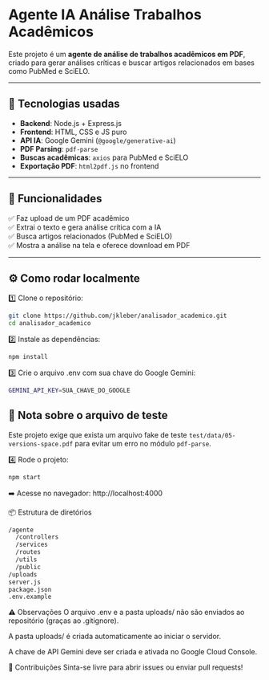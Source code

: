# Agente IA Análise Trabalhos Acadêmicos

Este projeto é um **agente de análise de trabalhos acadêmicos em PDF**, criado para gerar análises críticas e buscar artigos relacionados em bases como PubMed e SciELO.

---

## 🚀 Tecnologias usadas

- **Backend**: Node.js + Express.js
- **Frontend**: HTML, CSS e JS puro
- **API IA**: Google Gemini (`@google/generative-ai`)
- **PDF Parsing**: `pdf-parse`
- **Buscas acadêmicas**: `axios` para PubMed e SciELO
- **Exportação PDF**: `html2pdf.js` no frontend

---

## 📝 Funcionalidades

✅ Faz upload de um PDF acadêmico  
✅ Extrai o texto e gera análise crítica com a IA  
✅ Busca artigos relacionados (PubMed e SciELO)  
✅ Mostra a análise na tela e oferece download em PDF

---

## ⚙️ Como rodar localmente

1️⃣ Clone o repositório:
```bash
git clone https://github.com/jkleber/analisador_academico.git
cd analisador_academico
```

2️⃣ Instale as dependências:
```bash
npm install
```

3️⃣ Crie o arquivo .env com sua chave do Google Gemini:
```bash
GEMINI_API_KEY=SUA_CHAVE_DO_GOOGLE
```

## 📝 Nota sobre o arquivo de teste
Este projeto exige que exista um arquivo fake de teste `test/data/05-versions-space.pdf` para evitar um erro no módulo `pdf-parse`.

4️⃣ Rode o projeto:
```bash
npm start
```

➡️ Acesse no navegador: http://localhost:4000

📦 Estrutura de diretórios
```bash
/agente
  /controllers
  /services
  /routes
  /utils
  /public
/uploads
server.js
package.json
.env.example
```

⚠️ Observações
O arquivo .env e a pasta uploads/ não são enviados ao repositório (graças ao .gitignore).

A pasta uploads/ é criada automaticamente ao iniciar o servidor.

A chave de API Gemini deve ser criada e ativada no Google Cloud Console.

🤝 Contribuições
Sinta-se livre para abrir issues ou enviar pull requests!
